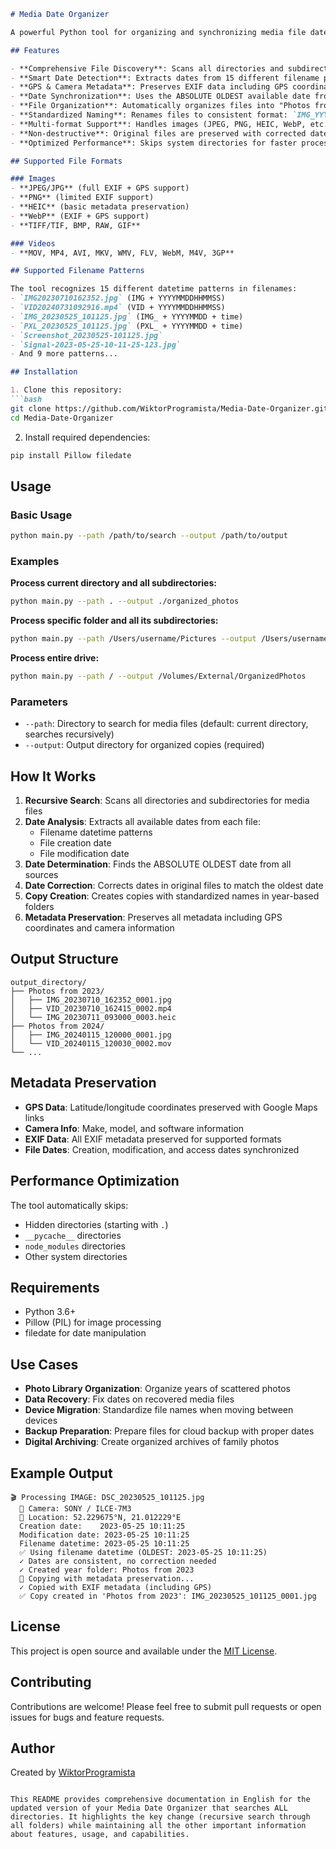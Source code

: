 ```markdown
# Media Date Organizer

A powerful Python tool for organizing and synchronizing media file dates with metadata preservation including GPS coordinates and camera information. This tool scans ALL directories and subdirectories to find media files, corrects their dates, and organizes them into year-based folders.

## Features

- **Comprehensive File Discovery**: Scans all directories and subdirectories for media files
- **Smart Date Detection**: Extracts dates from 15 different filename patterns
- **GPS & Camera Metadata**: Preserves EXIF data including GPS coordinates and camera information
- **Date Synchronization**: Uses the ABSOLUTE OLDEST available date from filename, creation, or modification dates
- **File Organization**: Automatically organizes files into "Photos from YYYY" folders
- **Standardized Naming**: Renames files to consistent format: `IMG_YYYYMMDD_HHMMSS_####.ext` for images and `VID_YYYYMMDD_HHMMSS_####.ext` for videos
- **Multi-format Support**: Handles images (JPEG, PNG, HEIC, WebP, etc.) and videos (MOV, MP4, AVI, etc.)
- **Non-destructive**: Original files are preserved with corrected dates, copies are created with new names
- **Optimized Performance**: Skips system directories for faster processing

## Supported File Formats

### Images
- **JPEG/JPG** (full EXIF + GPS support)
- **PNG** (limited EXIF support)
- **HEIC** (basic metadata preservation)
- **WebP** (EXIF + GPS support)
- **TIFF/TIF, BMP, RAW, GIF**

### Videos
- **MOV, MP4, AVI, MKV, WMV, FLV, WebM, M4V, 3GP**

## Supported Filename Patterns

The tool recognizes 15 different datetime patterns in filenames:
- `IMG20230710162352.jpg` (IMG + YYYYMMDDHHMMSS)
- `VID20240731092916.mp4` (VID + YYYYMMDDHHMMSS)
- `IMG_20230525_101125.jpg` (IMG_ + YYYYMMDD + time)
- `PXL_20230525_101125.jpg` (PXL_ + YYYYMMDD + time)
- `Screenshot_20230525-101125.jpg`
- `Signal-2023-05-25-10-11-25-123.jpg`
- And 9 more patterns...

## Installation

1. Clone this repository:
```bash
git clone https://github.com/WiktorProgramista/Media-Date-Organizer.git
cd Media-Date-Organizer
```

2. Install required dependencies:
```bash
pip install Pillow filedate
```

## Usage

### Basic Usage
```bash
python main.py --path /path/to/search --output /path/to/output
```

### Examples

**Process current directory and all subdirectories:**
```bash
python main.py --path . --output ./organized_photos
```

**Process specific folder and all its subdirectories:**
```bash
python main.py --path /Users/username/Pictures --output /Users/username/OrganizedPhotos
```

**Process entire drive:**
```bash
python main.py --path / --output /Volumes/External/OrganizedPhotos
```

### Parameters

- `--path`: Directory to search for media files (default: current directory, searches recursively)
- `--output`: Output directory for organized copies (required)

## How It Works

1. **Recursive Search**: Scans all directories and subdirectories for media files
2. **Date Analysis**: Extracts all available dates from each file:
   - Filename datetime patterns
   - File creation date
   - File modification date
3. **Date Determination**: Finds the ABSOLUTE OLDEST date from all sources
4. **Date Correction**: Corrects dates in original files to match the oldest date
5. **Copy Creation**: Creates copies with standardized names in year-based folders
6. **Metadata Preservation**: Preserves all metadata including GPS coordinates and camera information

## Output Structure

```
output_directory/
├── Photos from 2023/
│   ├── IMG_20230710_162352_0001.jpg
│   ├── VID_20230710_162415_0002.mp4
│   └── IMG_20230711_093000_0003.heic
├── Photos from 2024/
│   ├── IMG_20240115_120000_0001.jpg
│   └── VID_20240115_120030_0002.mov
└── ...
```

## Metadata Preservation

- **GPS Data**: Latitude/longitude coordinates preserved with Google Maps links
- **Camera Info**: Make, model, and software information
- **EXIF Data**: All EXIF metadata preserved for supported formats
- **File Dates**: Creation, modification, and access dates synchronized

## Performance Optimization

The tool automatically skips:
- Hidden directories (starting with `.`)
- `__pycache__` directories
- `node_modules` directories
- Other system directories

## Requirements

- Python 3.6+
- Pillow (PIL) for image processing
- filedate for date manipulation

## Use Cases

- **Photo Library Organization**: Organize years of scattered photos
- **Data Recovery**: Fix dates on recovered media files
- **Device Migration**: Standardize file names when moving between devices
- **Backup Preparation**: Prepare files for cloud backup with proper dates
- **Digital Archiving**: Create organized archives of family photos

## Example Output

```
🎬 Processing IMAGE: DSC_20230525_101125.jpg
  📱 Camera: SONY / ILCE-7M3
  📍 Location: 52.229675°N, 21.012229°E
  Creation date:    2023-05-25 10:11:25
  Modification date: 2023-05-25 10:11:25
  Filename datetime: 2023-05-25 10:11:25
  ✅ Using filename datetime (OLDEST: 2023-05-25 10:11:25)
  ✓ Dates are consistent, no correction needed
  ✓ Created year folder: Photos from 2023
  📸 Copying with metadata preservation...
  ✓ Copied with EXIF metadata (including GPS)
  ✅ Copy created in 'Photos from 2023': IMG_20230525_101125_0001.jpg
```

## License

This project is open source and available under the [MIT License](LICENSE).

## Contributing

Contributions are welcome! Please feel free to submit pull requests or open issues for bugs and feature requests.

## Author

Created by [WiktorProgramista](https://github.com/WiktorProgramista)
```

This README provides comprehensive documentation in English for the updated version of your Media Date Organizer that searches ALL directories. It highlights the key change (recursive search through all folders) while maintaining all the other important information about features, usage, and capabilities.
